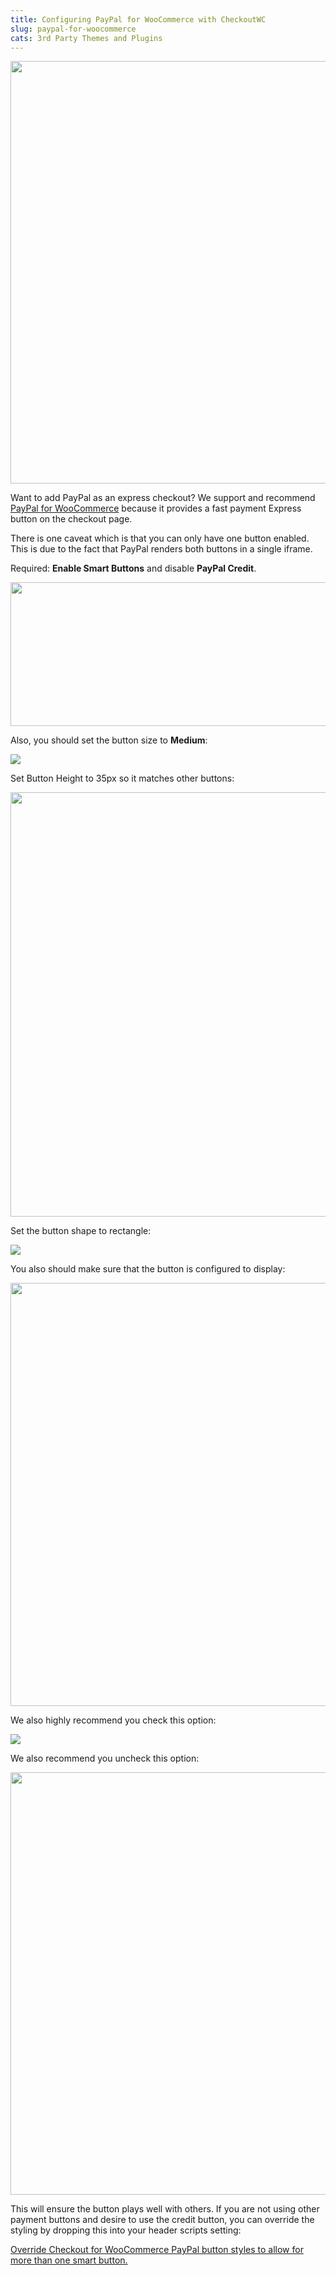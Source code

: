 ```yaml
---
title: Configuring PayPal for WooCommerce with CheckoutWC
slug: paypal-for-woocommerce
cats: 3rd Party Themes and Plugins
---
```



  <p>
    <img src="https://s3.amazonaws.com/helpscout.net/docs/assets/5bdde2822c7d3a01757ac42e/images/5f74875c52faff00174f4a7c/file-KikTX93dng.png" style="width: 676px;" />
  </p>
  <p>
    Want to add PayPal as an express checkout? We support and recommend <a href="https://www.angelleye.com/product/woocommerce-paypal-plugin/">PayPal for WooCommerce</a> because it provides a fast payment Express button on the checkout page.
  </p>
  <p>
    There is one caveat which is that you can only have one button enabled. This is due to the fact that PayPal renders both buttons in a single iframe.
  </p>
  <p>
    Required: <strong>Enable Smart Buttons</strong> and disable <strong>PayPal Credit</strong>.&nbsp;
  </p>
  <p>
    <img class="alignnone size-full wp-image-1587" src="https://www.checkoutwc.com/wp-content/uploads/2018/11/Screenshot-2018-11-01-14.40.46.png" alt="" width="690" height="230" />
  </p>
  <p>
    Also, you should set the button size to <strong>Medium</strong>:
  </p>
  <p>
    <img src="https://s3.amazonaws.com/helpscout.net/docs/assets/5bdde2822c7d3a01757ac42e/images/5c180e812c7d3a31944f35d1/file-bKr3cXJSRS.png" />
  </p>
  <p>
    Set Button Height to 35px so it matches other buttons:
  </p>
  <p>
    <img src="https://s3.amazonaws.com/helpscout.net/docs/assets/5bdde2822c7d3a01757ac42e/images/5f7486dbc9e77c001603e1c6/file-UY0iHXYUJn.png" style="width: 679px;" />
  </p>
  <p>
    Set the button shape to rectangle:
  </p>
  <p>
    <img src="https://s3.amazonaws.com/helpscout.net/docs/assets/5bdde2822c7d3a01757ac42e/images/5f91d82746e0fb001798fbc9/file-UyIWGp0AvC.png" />
  </p>
  <p>
    You also should make sure that the button is configured to display:
  </p>
  <p>
    <img src="https://s3.amazonaws.com/helpscout.net/docs/assets/5bdde2822c7d3a01757ac42e/images/5c3785cf2c7d3a31944fe455/file-G9zrEYK8kn.png" style="width: 677px;" />
  </p>
  <p>
    We also highly recommend you check this option:
  </p>
  <p>
    <img src="https://s3.amazonaws.com/helpscout.net/docs/assets/5bdde2822c7d3a01757ac42e/images/60bff1466264f06fc02ff292/file-sI0ueV3yxi.png" />
  </p>
  <p>
    We also recommend you uncheck this option:
  </p>
  <p>
    <img src="https://s3.amazonaws.com/helpscout.net/docs/assets/5bdde2822c7d3a01757ac42e/images/5eed10002c7d3a10cba941f6/file-hrQCmoiSoX.png" style="width: 676px;" />
  </p>
  <p>
    This will ensure the button plays well with others. If you are not using other payment buttons and desire to use the credit button, you can override the styling by dropping this into your header scripts setting:
  </p>
  <p>
    <a href="https://gist.github.com/clifgriffin/6e96e784aa9df8c36c30e7d9f6214e48" target="_blank" rel="noopener">Override Checkout for WooCommerce PayPal button styles to allow for more than one smart button.</a>
  </p>
